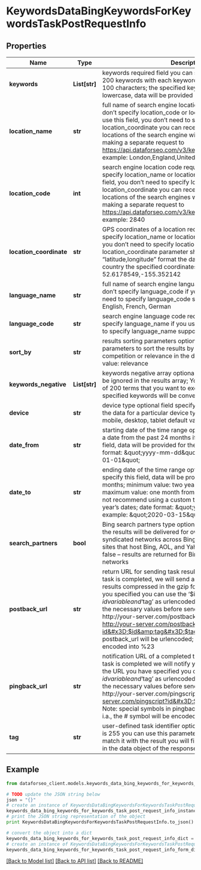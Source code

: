 # KeywordsDataBingKeywordsForKeywordsTaskPostRequestInfo


## Properties

Name | Type | Description | Notes
------------ | ------------- | ------------- | -------------
**keywords** | **List[str]** | keywords required field you can specify the maximum of 200 keywords with each keyword containing no more than 100 characters; the specified keywords will be converted to lowercase, data will be provided in a separate array | [optional] 
**location_name** | **str** | full name of search engine location required field if you don’t specify location_code or location_coordinate if you use this field, you don’t need to specify location_code or location_coordinate you can receive the list of available locations of the search engine with their location_name by making a separate request to https://api.dataforseo.com/v3/keywords_data/bing/locations example: London,England,United Kingdom | [optional] 
**location_code** | **int** | search engine location code required field if you don’t specify location_name or location_coordinate if you use this field, you don’t need to specify location_name or location_coordinate you can receive the list of available locations of the search engines with their location_code by making a separate request to https://api.dataforseo.com/v3/keywords_data/bing/locations example: 2840 | [optional] 
**location_coordinate** | **str** | GPS coordinates of a location required field if you don’t specify location_name or location_code if you use this field, you don’t need to specify location_name or location_code location_coordinate parameter should be specified in the “latitude,longitude” format the data will be provided for the country the specified coordinates belong to example: 52.6178549,-155.352142 | [optional] 
**language_name** | **str** | full name of search engine language required field if you don’t specify language_code if you use this field, you don’t need to specify language_code supported languages: English, French, German | [optional] 
**language_code** | **str** | search engine language code required field if you don’t specify language_name if you use this field, you don’t need to specify language_name supported languages: en, fr, de | [optional] 
**sort_by** | **str** | results sorting parameters optional field Use these parameters to sort the results by search_volume, cpc, competition or relevance in the descending order default value: relevance | [optional] 
**keywords_negative** | **List[str]** | keywords negative array optional field These keywords will be ignored in the results array; You can specify a maximum of 200 terms that you want to exclude from the results; the specified keywords will be converted to lowercase format | [optional] 
**device** | **str** | device type optional field specify this field if you want to get the data for a particular device type; possible values: all, mobile, desktop, tablet default value: all | [optional] 
**date_from** | **str** | starting date of the time range optional field you can specify a date from the past 24 months if you don’t specify this field, data will be provided for the last 12 months date format: \&quot;yyyy-mm-dd\&quot; example: \&quot;2020-01-01\&quot; | [optional] 
**date_to** | **str** | ending date of the time range optional field if you don’t specify this field, data will be provided for the last 12 months; minimum value: two years back from today’s date; maximum value: one month from today’s date; note: we do not recommend using a custom time range for the past year’s dates; date format: \&quot;yyyy-mm-dd\&quot; example: \&quot;2020-03-15\&quot; | [optional] 
**search_partners** | **bool** | Bing search partners type optional field if you specify true, the results will be delivered for owned, operated, and syndicated networks across Bing, Yahoo, AOL and partner sites that host Bing, AOL, and Yahoo search. default value: false – results are returned for Bing, AOL, and Yahoo search networks | [optional] 
**postback_url** | **str** | return URL for sending task results optional field once the task is completed, we will send a POST request with its results compressed in the gzip format to the postback_url you specified you can use the ‘$id’ string as a $id variable and ‘$tag’ as urlencoded $tag variable. We will set the necessary values before sending the request. example: http://your-server.com/postbackscript?id&#x3D;$id http://your-server.com/postbackscript?id&#x3D;$id&amp;tag&#x3D;$tag Note: special symbols in postback_url will be urlencoded; i.a., the # symbol will be encoded into %23 | [optional] 
**pingback_url** | **str** | notification URL of a completed task optional field when a task is completed we will notify you by GET request sent to the URL you have specified you can use the ‘$id’ string as a $id variable and ‘$tag’ as urlencoded $tag variable. We will set the necessary values before sending the request. example: http://your-server.com/pingscript?id&#x3D;$id http://your-server.com/pingscript?id&#x3D;$id&amp;tag&#x3D;$tag Note: special symbols in pingback_url will be urlencoded; i.a., the # symbol will be encoded into %23 | [optional] 
**tag** | **str** | user-defined task identifier optional field the character limit is 255 you can use this parameter to identify the task and match it with the result you will find the specified tag value in the data object of the response | [optional] 

## Example

```python
from dataforseo_client.models.keywords_data_bing_keywords_for_keywords_task_post_request_info import KeywordsDataBingKeywordsForKeywordsTaskPostRequestInfo

# TODO update the JSON string below
json = "{}"
# create an instance of KeywordsDataBingKeywordsForKeywordsTaskPostRequestInfo from a JSON string
keywords_data_bing_keywords_for_keywords_task_post_request_info_instance = KeywordsDataBingKeywordsForKeywordsTaskPostRequestInfo.from_json(json)
# print the JSON string representation of the object
print KeywordsDataBingKeywordsForKeywordsTaskPostRequestInfo.to_json()

# convert the object into a dict
keywords_data_bing_keywords_for_keywords_task_post_request_info_dict = keywords_data_bing_keywords_for_keywords_task_post_request_info_instance.to_dict()
# create an instance of KeywordsDataBingKeywordsForKeywordsTaskPostRequestInfo from a dict
keywords_data_bing_keywords_for_keywords_task_post_request_info_form_dict = keywords_data_bing_keywords_for_keywords_task_post_request_info.from_dict(keywords_data_bing_keywords_for_keywords_task_post_request_info_dict)
```
[[Back to Model list]](../README.md#documentation-for-models) [[Back to API list]](../README.md#documentation-for-api-endpoints) [[Back to README]](../README.md)


